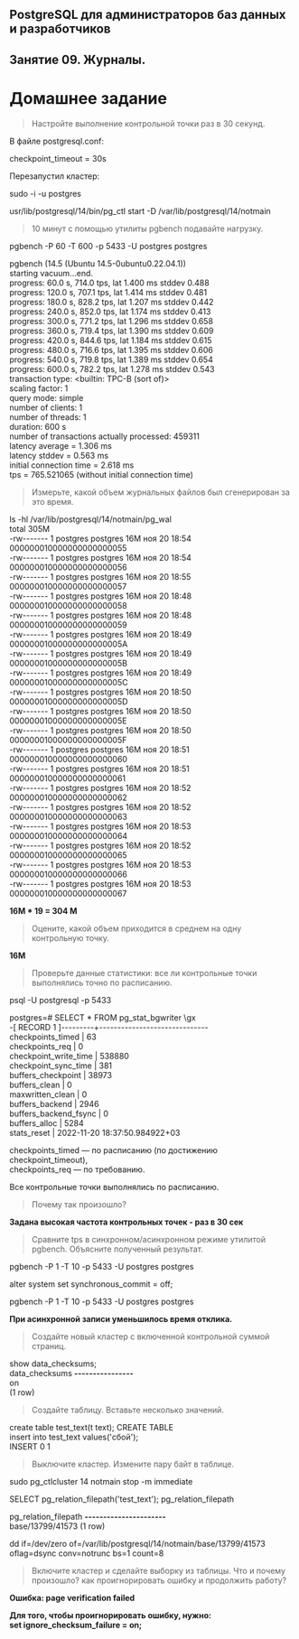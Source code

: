 ## PostgreSQL для администраторов баз данных и разработчиков ##  
## Занятие 09. Журналы. ##  
# Домашнее задание #  

>Настройте выполнение контрольной точки раз в 30 секунд.

В файле postgresql.conf:  

checkpoint_timeout = 30s  

Перезапустил кластер:  

sudo -i -u postgres  

usr/lib/postgresql/14/bin/pg_ctl start -D /var/lib/postgresql/14/notmain  

>10 минут c помощью утилиты pgbench подавайте нагрузку.

pgbench -P 60 -T 600 -p 5433 -U postgres postgres

pgbench (14.5 (Ubuntu 14.5-0ubuntu0.22.04.1))  
starting vacuum...end.  
progress: 60.0 s, 714.0 tps, lat 1.400 ms stddev 0.488  
progress: 120.0 s, 707.1 tps, lat 1.414 ms stddev 0.481  
progress: 180.0 s, 828.2 tps, lat 1.207 ms stddev 0.442  
progress: 240.0 s, 852.0 tps, lat 1.174 ms stddev 0.413  
progress: 300.0 s, 771.2 tps, lat 1.296 ms stddev 0.658  
progress: 360.0 s, 719.4 tps, lat 1.390 ms stddev 0.609  
progress: 420.0 s, 844.6 tps, lat 1.184 ms stddev 0.615  
progress: 480.0 s, 716.6 tps, lat 1.395 ms stddev 0.606  
progress: 540.0 s, 719.8 tps, lat 1.389 ms stddev 0.654  
progress: 600.0 s, 782.2 tps, lat 1.278 ms stddev 0.543  
transaction type: <builtin: TPC-B (sort of)>  
scaling factor: 1  
query mode: simple  
number of clients: 1  
number of threads: 1  
duration: 600 s  
number of transactions actually processed: 459311  
latency average = 1.306 ms  
latency stddev = 0.563 ms  
initial connection time = 2.618 ms  
tps = 765.521065 (without initial connection time)  

>Измерьте, какой объем журнальных файлов был сгенерирован за это время.

ls -hl /var/lib/postgresql/14/notmain/pg_wal  
total 305M  
-rw------- 1 postgres postgres  16M ноя 20 18:54 000000010000000000000055  
-rw------- 1 postgres postgres  16M ноя 20 18:54 000000010000000000000056  
-rw------- 1 postgres postgres  16M ноя 20 18:55 000000010000000000000057  
-rw------- 1 postgres postgres  16M ноя 20 18:48 000000010000000000000058  
-rw------- 1 postgres postgres  16M ноя 20 18:48 000000010000000000000059  
-rw------- 1 postgres postgres  16M ноя 20 18:49 00000001000000000000005A  
-rw------- 1 postgres postgres  16M ноя 20 18:49 00000001000000000000005B  
-rw------- 1 postgres postgres  16M ноя 20 18:49 00000001000000000000005C  
-rw------- 1 postgres postgres  16M ноя 20 18:50 00000001000000000000005D  
-rw------- 1 postgres postgres  16M ноя 20 18:50 00000001000000000000005E  
-rw------- 1 postgres postgres  16M ноя 20 18:50 00000001000000000000005F  
-rw------- 1 postgres postgres  16M ноя 20 18:51 000000010000000000000060  
-rw------- 1 postgres postgres  16M ноя 20 18:51 000000010000000000000061  
-rw------- 1 postgres postgres  16M ноя 20 18:52 000000010000000000000062  
-rw------- 1 postgres postgres  16M ноя 20 18:52 000000010000000000000063  
-rw------- 1 postgres postgres  16M ноя 20 18:53 000000010000000000000064  
-rw------- 1 postgres postgres  16M ноя 20 18:52 000000010000000000000065  
-rw------- 1 postgres postgres  16M ноя 20 18:53 000000010000000000000066  
-rw------- 1 postgres postgres  16M ноя 20 18:53 000000010000000000000067  

**16M * 19 = 304 M**  
 
>Оцените, какой объем приходится в среднем на одну контрольную точку.

**16M**  

>Проверьте данные статистики: все ли контрольные точки выполнялись точно по расписанию.

psql -U postgresql -p 5433

postgres=# SELECT * FROM pg_stat_bgwriter \gx  
-[ RECORD 1 ]---------+------------------------------  
checkpoints_timed     | 63  
checkpoints_req       | 0  
checkpoint_write_time | 538880  
checkpoint_sync_time  | 381  
buffers_checkpoint    | 38973  
buffers_clean         | 0  
maxwritten_clean      | 0  
buffers_backend       | 2946  
buffers_backend_fsync | 0  
buffers_alloc         | 5284  
stats_reset           | 2022-11-20 18:37:50.984922+03  

checkpoints_timed — по расписанию (по достижению checkpoint_timeout),  
checkpoints_req — по требованию.  

Все контрольные точки выполнялись по расписанию.
 
>Почему так произошло?

**Задана высокая частота контрольных точек - раз в 30 сек**  

>Сравните tps в синхронном/асинхронном режиме утилитой pgbench. 
>Объясните полученный результат.

pgbench -P 1 -T 10 -p 5433 -U postgres postgres

alter system set synchronous_commit = off;

pgbench -P 1 -T 10 -p 5433 -U postgres postgres

**При асинхронной записи уменьшилось время отклика.**   

>Создайте новый кластер с включенной контрольной суммой страниц.
 
show data_checksums;  
data_checksums
**----------------**  
 on  
(1 row)  

>Создайте таблицу. Вставьте несколько значений.

create table test_text(t text);
CREATE TABLE  
insert into test_text values('сбой');  
INSERT 0 1

>Выключите кластер. Измените пару байт в таблице.

sudo pg_ctlcluster 14 notmain stop -m immediate  

SELECT pg_relation_filepath('test_text');
pg_relation_filepath  

pg_relation_filepath 
**----------------------**  
 base/13799/41573
(1 row)

 
dd if=/dev/zero of=/var/lib/postgresql/14/notmain/base/13799/41573 oflag=dsync conv=notrunc bs=1 count=8

>Включите кластер и сделайте выборку из таблицы. 
>Что и почему произошло? как проигнорировать ошибку и продолжить работу?

**Ошибка: page verification failed**

**Для того, чтобы проигнорировать ошибку, нужно:**  
**set ignore_checksum_failure = on;**  

